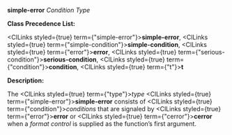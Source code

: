 **simple-error** *Condition Type* 



**Class Precedence List:** 



<ClLinks styled={true} term={"simple-error"}><b>simple-error</b></ClLinks>, <ClLinks styled={true} term={"simple-condition"}><b>simple-condition</b></ClLinks>, <ClLinks styled={true} term={"error"}><b>error</b></ClLinks>, <ClLinks styled={true} term={"serious-condition"}><b>serious-condition</b></ClLinks>, <ClLinks styled={true} term={"condition"}><b>condition</b></ClLinks>, <ClLinks styled={true} term={"t"}><b>t</b></ClLinks> 



**Description:** 



The <ClLinks styled={true} term={"type"}><i>type</i></ClLinks> <ClLinks styled={true} term={"simple-error"}><b>simple-error</b></ClLinks> consists of <ClLinks styled={true} term={"condition"}><i>conditions</i></ClLinks> that are signaled by <ClLinks styled={true} term={"error"}><b>error</b></ClLinks> or <ClLinks styled={true} term={"cerror"}><b>cerror</b></ClLinks> when a *format control* is supplied as the function’s first argument. 



